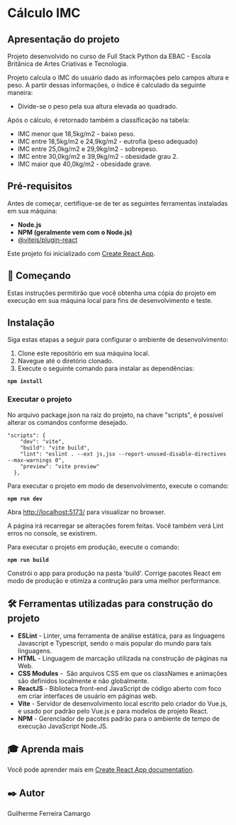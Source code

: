 # Cálculo IMC

## Apresentação do projeto



Projeto desenvolvido no curso de Full Stack Python da EBAC - Escola Britânica de Artes Criativas e Tecnologia.

Projeto calcula o IMC do usuário dado as informações pelo campos altura e peso. A partir dessas informações, o índice é
calculado da seguinte maneira: 

- Divide-se o peso pela sua altura elevada ao quadrado.

Após o cálculo, é retornado também a classificação na tabela:

<ul>
    <li>IMC menor que 18,5kg/m2 - baixo peso.</li>
    <li>IMC entre 18,5kg/m2 e 24,9kg/m2 - eutrofia (peso adequado)</li>
    <li>IMC entre 25,0kg/m2 e 29,9kg/m2 - sobrepeso.</li>
    <li>IMC entre 30,0kg/m2 e 39,9kg/m2 - obesidade grau 2.</li>
    <li>IMC maior que 40,0kg/m2 - obesidade grave.</li>
</ul>

## Pré-requisitos

Antes de começar, certifique-se de ter as seguintes ferramentas instaladas em sua máquina:

- **Node.js**
- **NPM (geralmente vem com o Node.js)**
- [@vitejs/plugin-react](https://github.com/vitejs/vite-plugin-react/blob/main/packages/plugin-react/README.md)

Este projeto foi inicializado com [Create React App](https://github.com/facebook/create-react-app).

## 🚀 Começando

Estas instruções permitirão que você obtenha uma cópia do projeto em execução em sua máquina local para fins de desenvolvimento e teste.

## Instalação

Siga estas etapas a seguir para configurar o ambiente de desenvolvimento:

1. Clone este repositório em sua máquina local.
2. Navegue até o diretório clonado.
3. Execute o seguinte comando para instalar as dependências:

  **``npm install``**

### Executar o projeto

No arquivo package.json na raiz do projeto, na chave "scripts", é possível alterar os comandos conforme desejado.

````
"scripts": {
    "dev": "vite",
    "build": "vite build",
    "lint": "eslint . --ext js,jsx --report-unused-disable-directives --max-warnings 0",
    "preview": "vite preview"
  },
````

Para executar o projeto em modo de desenvolvimento, execute o comando:
    
**``npm run dev``**

Abra [http://localhost:5173/](http://localhost:5173/) para visualizar no browser.

A página irá recarregar se alterações forem feitas.
Você também verá Lint erros no console, se existirem.

Para executar o projeto em produção, execute o comando:

**``npm run build``**

Constrói o app para produção na pasta 'build'.
Corrige pacotes React em modo de produção e otimiza a contrução para uma melhor performance.

## 🛠️ Ferramentas utilizadas para construção do projeto

* **ESLint** - Linter, uma ferramenta de análise estática, para as linguagens Javascript e Typescript, sendo o mais popular do mundo para tais linguagens.
* **HTML** - Linguagem de marcação utilizada na construção de páginas na Web.
* **CSS Modules** -  São arquivos CSS em que os classNames e animações são definidos localmente e não globalmente.
* **ReactJS** - Biblioteca front-end JavaScript de código aberto com foco em criar interfaces de usuário em páginas web.
* **Vite** - Servidor de desenvolvimento local escrito pelo criador do Vue.js, e usado por padrão pelo Vue.js e para modelos de projeto React.
* **NPM** - Gerenciador de pacotes padrão para o ambiente de tempo de execução JavaScript Node.JS.

## 🎓 Aprenda mais

Você pode aprender mais em [Create React App documentation](https://facebook.github.io/create-react-app/docs/getting-started).

## ✒️ Autor

Guilherme Ferreira Camargo
